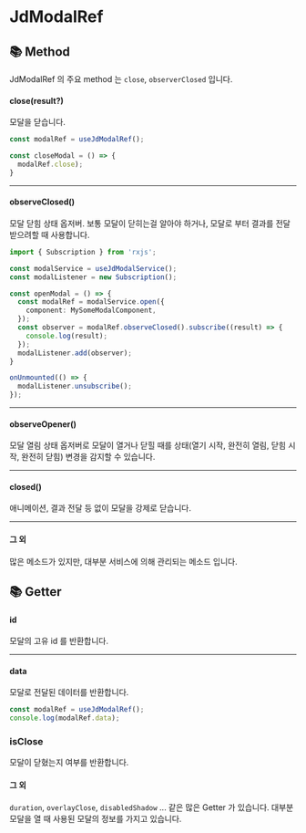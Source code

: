 # JdModalRef

## 📚 Method

JdModalRef 의 주요 method 는 `close`, `observerClosed` 입니다.

#### close(result?)

모달을 닫습니다.

```ts
const modalRef = useJdModalRef();

const closeModal = () => {
  modalRef.close);
}
```

***

#### observeClosed()

모달 닫힘 상태 옵저버. 보통 모달이 닫히는걸 알아야 하거나, 모달로 부터 결과를 전달 받으려할 때 사용합니다.

```ts
import { Subscription } from 'rxjs';

const modalService = useJdModalService();
const modalListener = new Subscription();

const openModal = () => {
  const modalRef = modalService.open({
    component: MySomeModalComponent,
  });
  const observer = modalRef.observeClosed().subscribe((result) => {
    console.log(result);
  });
  modalListener.add(observer);
}

onUnmounted(() => {
  modalListener.unsubscribe();
});
```

***

#### observeOpener()

모달 열림 상태 옵저버로 모달이 열거나 닫힐 때를 상태(열기 시작, 완전히 열림, 닫힘 시작, 완전히 닫힘) 변경을 감지할 수 있습니다. 

***

#### closed()

애니메이션, 결과 전달 등 없이 모달을 강제로 닫습니다.

***

#### 그 외

많은 메소드가 있지만, 대부분 서비스에 의해 관리되는 메소드 입니다.

## 📚 Getter

#### id

모달의 고유 id 를 반환합니다.

***

#### data

모달로 전달된 데이터를 반환합니다.

```ts
const modalRef = useJdModalRef();
console.log(modalRef.data);
```

### isClose

모달이 닫혔는지 여부를 반환합니다.

#### 그 외

`duration`, `overlayClose`, `disabledShadow` ... 같은 많은 Getter 가 있습니다.
대부분 모달을 열 때 사용된 모달의 정보를 가지고 있습니다.



